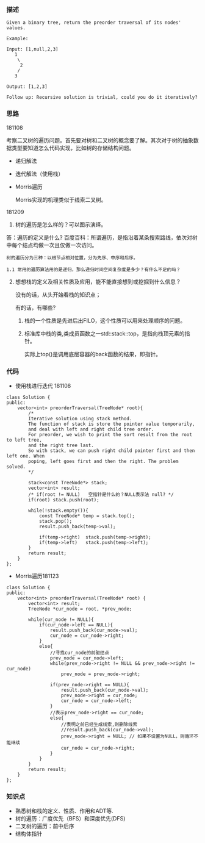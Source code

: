 ### 描述
```
Given a binary tree, return the preorder traversal of its nodes' values.

Example:

Input: [1,null,2,3]
   1
    \
     2
    /
   3

Output: [1,2,3]

Follow up: Recursive solution is trivial, could you do it iteratively?
```

### 思路

181108 

考察二叉树的遍历问题。首先要对树和二叉树的概念要了解。其次对于树的抽象数据类型要知道怎么代码实现，比如树的存储结构问题。


* 递归解法


* 迭代解法（使用栈）
  

* Morris遍历
   
   Morris实现的机理类似于线索二叉树。

181209

1. 树的遍历是怎么样的？可以图示演绎。

答：遍历的定义是什么? 百度百科：所谓遍历，是指沿着某条搜索路线，依次对树中每个结点均做一次且仅做一次访问。
 	
	树的遍历分为三种：以根节点相对位置，分为先序、中序和后序。 

	1.1 常用的遍历算法用的是递归，那么递归时间空间复杂度是多少？有什么不足的吗？ 

2. 想想栈的定义及相关性质及应用，能不能直接想到或挖掘到什么信息？
	
	没有的话，从头开始看栈的知识点；
	
	有的话，有哪些? 
	
	1) 栈的一个性质是先进后出FILO，这个性质可以用来处理顺序的问题。 
	
	2) 标准库中栈的类<stack>,类成员函数之一std::stack::top，是指向栈顶元素的指针。
	   
	   实际上top()是调用底层容器的back函数的结果，即指针。 
   

### 代码
* 使用栈进行迭代 181108
```
class Solution {
public:
    vector<int> preorderTraversal(TreeNode* root){
        /*
        Iterative solution using stack method.
        The function of stack is store the pointer value temporarily,
        and deal with left and right child tree order.
        For preorder, we wish to print the sort result from the root to left tree, 
        and the right tree last.
        So with stack, we can push right child pointer first and then left one. When
        poping, left goes first and then the right. The problem solved.    
        */
        
        stack<const TreeNode*> stack;
        vector<int> result;
        /* if(root != NULL)   空指针是什么的？NULL表示法 null? */
        if(root) stack.push(root); 

        while(!stack.empty()){
            const TreeNode* temp = stack.top();
            stack.pop();
            result.push_back(temp->val);

            if(temp->right)  stack.push(temp->right);
            if(temp->left)   stack.push(temp->left);
        }	
        return result;
    }
};
```

* Morris遍历181123

```
class Solution {
public:
    vector<int> preorderTraversal(TreeNode* root) {
        vector<int> result;
        TreeNode *cur_node = root, *prev_node;
        
        while(cur_node != NULL){
            if(cur_node->left == NULL){
                result.push_back(cur_node->val);
                cur_node = cur_node->right;                
            }
            else{
                //寻找cur_node的前驱结点
                prev_node = cur_node->left;
                while(prev_node->right != NULL && prev_node->right != cur_node)
                    prev_node = prev_node->right;
                
                if(prev_node->right == NULL){
                    result.push_back(cur_node->val);
                    prev_node->right = cur_node;
                    cur_node = cur_node->left;                    
                }
                //表示prev_node->right == cur_node;
                else{
                    //表明之前已经生成线索,则删除线索
                    //result.push_back(cur_node->val);
                    prev_node->right = NULL; // 如果不设置为NULL，则循环不能继续
                    cur_node = cur_node->right;                                      
                }                   
            }
        }  
        return result;
    }
};
```


### 知识点
* 熟悉树和栈的定义、性质、作用和ADT等.
* 树的遍历：广度优先（BFS）和深度优先(DFS)
* 二叉树的遍历：前中后序
* 结构体指针
